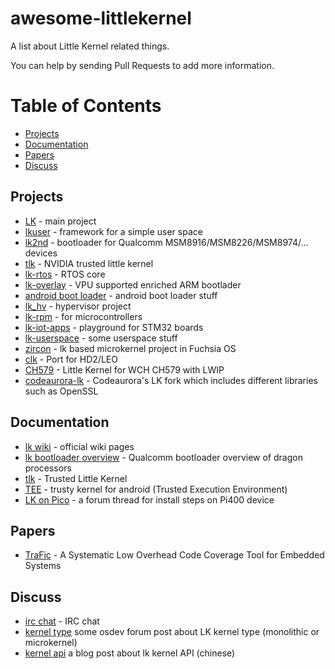 # awesome-littlekernel
A list about Little Kernel related things.

You can help by sending Pull Requests to add more information.

Table of Contents
=================

  * [Projects](#projects)
  * [Documentation](#documentation)
  * [Papers](#papers)
  * [Discuss](#discuss)

## Projects

  - [LK](https://github.com/littlekernel/lk) - main project
  - [lkuser](https://github.com/littlekernel/lkuser) - framework for a simple user space
  - [lk2nd](https://github.com/msm8916-mainline/lk2nd)  - bootloader for Qualcomm MSM8916/MSM8226/MSM8974/... devices
  - [tlk](https://nv-tegra.nvidia.com/r/plugins/gitiles/3rdparty/ote_partner/tlk) - NVIDIA trusted little kernel
  - [lk-rtos](https://github.com/NXPmicro/littlekernel-lk)  - RTOS core
  - [lk-overlay](https://github.com/librerpi/lk-overlay) - VPU supported enriched ARM bootlader
  - [android boot loader](https://android.googlesource.com/trusty/lk) - android boot loader stuff
  - [lk_hv](https://github.com/wtliang110/lk_hv) - hypervisor project
  - [lk-rpm](https://github.com/fxsheep/lk-rpm) - for microcontrollers
  - [lk-iot-apps](https://github.com/jacobdam/lk-iot-apps) - playground for STM32 boards 
  - [lk-userspace](https://github.com/ayrtonm/lk)  - some userspace stuff
  - [zircon](https://fuchsia.googlesource.com/fuchsia/+/refs/heads/main/zircon) - lk based microkernel project in Fuchsia OS
  - [clk](https://github.com/zeusk/clk) - Port for HD2/LEO
  - [CH579](https://github.com/fxsheep/lk-ch579) - Little Kernel for WCH CH579 with LWIP
  - [codeaurora-lk](https://source.codeaurora.org/quic/la/kernel/lk/tree/) - Codeaurora's LK fork which includes different libraries such as OpenSSL 

## Documentation
  - [lk wiki](https://github.com/littlekernel/lk/wiki) - official wiki pages
  - [lk bootloader overview](https://developer.qualcomm.com/qfile/28821/lm80-p0436-1_little_kernel_boot_loader_overview.pdf) - Qualcomm bootloader overview of dragon processors
  - [tlk](https://trustedfirmware-a.readthedocs.io/en/latest/components/spd/tlk-dispatcher.html#trusted-little-kernel-tlk) - Trusted Little Kernel
  - [TEE](https://source.android.com/docs/security/features/trusty) - trusty kernel for android (Trusted Execution Environment)
  - [LK on Pico](https://forums.raspberrypi.com/viewtopic.php?t=321730) - a forum thread for install steps on Pi400 device

## Papers
  - [TraFic](https://doi.org/10.1109/CONECCT52877.2021.9622532) - A Systematic Low Overhead Code Coverage Tool for Embedded Systems

## Discuss
 - [irc chat](https://web.libera.chat/#lk) - IRC chat 
 - [kernel type](https://forum.osdev.org/viewtopic.php?f=15&t=31930) some osdev forum post about LK kernel type  (monolithic or microkernel)
 - [kernel api](http://yiiyee.cn/blog/2019/08/28/lk1) a blog post about lk kernel API (chinese)
